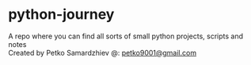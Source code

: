 # python-journey
A repo where you can find all sorts of small python projects, scripts and notes   
Created by Petko Samardzhiev @: petko9001@gmail.com
